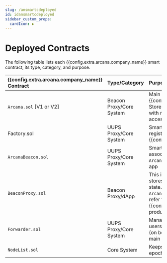 ```yaml
---
slug: /ansmartcdeployed
id: idansmartcdeployed
sidebar_custom_props:
  cardIcon: ▶️
---
```


# Deployed Contracts

The following table lists each {{config.extra.arcana.company_name}} smart contract, its type, category, and purpose.


|{{config.extra.arcana.company_name}} Contract | Type/Category | Purpose |
|:---| :--- | :------------|
| `Arcana.sol` [V1 or V2] | Beacon Proxy/Core System |  Main logic contract for {{config.extra.arcana.company_name}} Store operations primarily associated with managing user data privacy and access control. |
| Factory.sol | UUPS Proxy/Core System | Smart contract generator per app that registers with {{config.extra.arcana.company_name}}|
| `ArcanaBeacon.sol` | UUPS Proxy/Core System | Smart contract to manage the per app association between the latest `Arcana.sol` main logic contract and the app |
| `BeaconProxy.sol` | Beacon Proxy/dApp | This is a per app smart contract that stores the data related to the program state. It interacts with `ArcanaBeacon.sol` smart contract to refer to the latest {{config.extra.arcana.product_name}} product core logic contract. |
| `Forwarder.sol` | UUPS Proxy/Core System | Manages meta transactions for app users. Forwards Gateway proxy calls (on behalf of the app) to `Arcana.sol` main logic contract |
| `NodeList.sol` | Core System | Keeps track of ADKG nodes and their epochs.|
